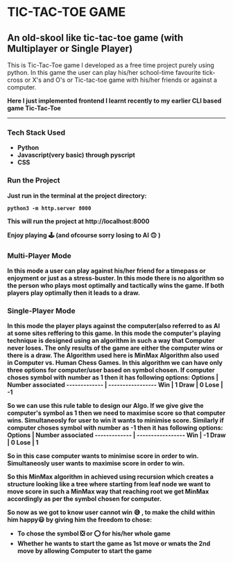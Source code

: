 # TIC-TAC-TOE GAME
## An old-skool like tic-tac-toe game (with Multiplayer or Single Player)

This is Tic-Tac-Toe game I developed as a free time project purely using python. 
In this game the user can play his/her school-time favourite tick-cross or X's and O's or Tic-tac-toe game with his/her friends or against a computer.

<b>Here I just implemented frontend I learnt recently to my earlier CLI based game Tic-Tac-Toe<b>

<hr>

<h3>Tech Stack Used</h3>
<ul>
<li>Python</li>
<li>Javascript(very basic) through pyscript</li>
<li>CSS</li>
</ul>


<h3>Run the Project</h3>
Just run in the terminal at the project directory:<br>

  ````
python3 -m http.server 8000
  ````
This will run the project at http://localhost:8000

Enjoy playing  :joystick: (and ofcourse sorry losing to AI :upside_down_face: )

### Multi-Player Mode

In this mode a user can play against his/her friend for a timepass or enjoyment or just as a stress-buster. In this mode there is no algorithm so the person who plays most optimally and tactically wins the game. If both players play optimally then it leads to  a draw.

### Single-Player Mode

In this mode the player plays against the computer(also referred to as <b>AI</b> at some sites reffering to this game. In this mode the computer's playing technique is designed using an algorithm in such a way that Computer never loses. The only results of the game are either the computer wins or there is a draw.
The Algorithm used here is MinMax Algorithm also used in Computer vs. Human Chess Games. In this algorithm we can have only three options for computer/user based on symbol chosen. If computer choses symbol with number as 1 then it has following options:
Options       | Number associated
------------- | -----------------
Win           |  1
Draw          |  0
Lose          | -1

So we can use this rule table to design our Algo. If we give give the computer's symbol as 1 then we need to maximise score so that computer wins. Simultaneosly for user to win it wants to minimise score.
Similarly if computer choses symbol with number as -1 then it has following options:
Options       | Number associated
------------- | -----------------
Win           | -1
Draw          |  0
Lose          |  1

So in this case computer wants to minimise score in order to win. Simultaneosly user wants to maximise score in order to win.

So this MinMax algorithm in achieved using recursion which creates a structure looking like a tree where starting from leaf node we want to move score in such a MinMax way that reaching root we get MinMax accordingly as per the symbol chosen for computer.

So now as we got to know user cannot win :sweat_smile: , to make the child within him happy:smiley: by giving him the freedom to chose:
* To chose the symbol :negative_squared_cross_mark: or :o: for his/her whole game
* Whether he wants to start the game as 1st move or wnats the 2nd move by allowing Computer to start the game
